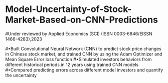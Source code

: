 # Model-Uncertainty-of-Stock-Market-Based-on-CNN-Predictions

#Under reviewed by Applied Economics (SCI) (ISSN 0003-6846/EISSN 1466-4283),2023 

#•Built Convolutional Neural Network (CNN) to predict stock price changes in Chinese stock market, and trained CNN by using the Adam Optimizer and Mean Square Error loss function
#•Simulated investors behaviors from different historical periods in 12 years using trained CNN models
#•Compared predicting errors across different model investors and quantify the uncertainty
